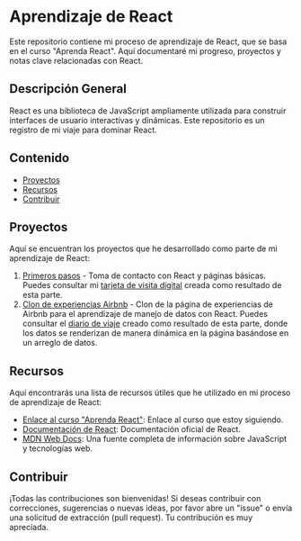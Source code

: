 # Aprendizaje de React

Este repositorio contiene mi proceso de aprendizaje de React, que se basa en el curso "Aprenda React". Aquí documentaré mi progreso, proyectos y notas clave relacionadas con React.

## Descripción General

React es una biblioteca de JavaScript ampliamente utilizada para construir interfaces de usuario interactivas y dinámicas. Este repositorio es un registro de mi viaje para dominar React.

## Contenido

- [Proyectos](#proyectos)
- [Recursos](#recursos)
- [Contribuir](#contribuir)

## Proyectos

Aquí se encuentran los proyectos que he desarrollado como parte de mi aprendizaje de React:

1. [Primeros pasos](/Primera%20p%C3%A1gina%20con%20React) - Toma de contacto con React y páginas básicas. Puedes consultar mi [tarjeta de visita digital](https://tourmaline-kitsune-e36550.netlify.app/) creada como resultado de esta parte.
2. [Clon de experiencias Airbnb](/airbnb-experiences-clon) - Clon de la página de experiencias de Airbnb para el aprendizaje de manejo de datos con React. Puedes consultar el [diario de viaje](https://eloquent-bubblegum-6779f1.netlify.app/) creado como resultado de esta parte, donde los datos se renderizan de manera dinámica en la página basándose en un arreglo de datos.

## Recursos

Aquí encontrarás una lista de recursos útiles que he utilizado en mi proceso de aprendizaje de React:

- [Enlace al curso "Aprenda React"](https://www.coursera.org/learn/learn-react): Enlace al curso que estoy siguiendo.
- [Documentación de React](https://reactjs.org/docs/getting-started.html): Documentación oficial de React.
- [MDN Web Docs](https://developer.mozilla.org/es/docs/Web/JavaScript): Una fuente completa de información sobre JavaScript y tecnologías web.


## Contribuir

¡Todas las contribuciones son bienvenidas! Si deseas contribuir con correcciones, sugerencias o nuevas ideas, por favor abre un "issue" o envía una solicitud de extracción (pull request). Tu contribución es muy apreciada.

